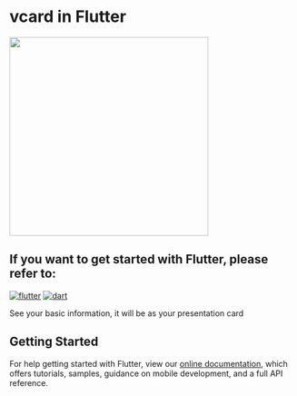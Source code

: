 # vcard in Flutter

<div><img src="https://user-images.githubusercontent.com/61710830/100361822-eda0cd00-2ffa-11eb-8004-5deaa0b06cb3.png" width="350px"/></div>
  

## If you want to get started with Flutter, please refer to:


[![flutter](https://img.shields.io/badge/Platform-Flutter-blue)](https://flutter.dev)
[![dart](https://img.shields.io/badge/Language-Dart-blueviolet)](https://dart.dev)

See your basic information, it will be as your presentation card

## Getting Started

For help getting started with Flutter, view our
[online documentation](https://flutter.dev/docs), which offers tutorials,
samples, guidance on mobile development, and a full API reference.
